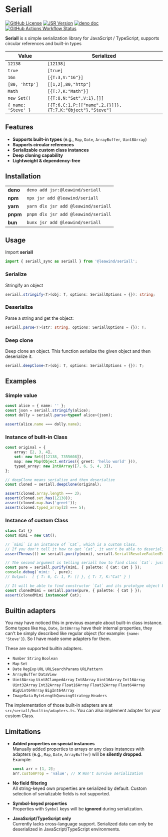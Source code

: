 # Seriall

[![GitHub License](https://img.shields.io/github/license/Leawind/seriall)]()
[![JSR Version](https://img.shields.io/jsr/v/%40leawind/seriall?logo=JSR)](https://jsr.io/@leawind/seriall)
[![deno doc](https://doc.deno.land/badge.svg)](https://jsr.io/@leawind/seriall)
[![GitHub Actions Workflow Status](https://img.shields.io/github/actions/workflow/status/Leawind/seriall/deno-test.yaml?branch=main&logo=github-actions&label=test)](https://github.com/Leawind/seriall/actions/workflows/deno-test.yaml)

**Seriall** is s simple serialization library for JavaScript / TypeScript, supports circular references and built-in types

| Value               | Serialized                                               |
| ------------------- | -------------------------------------------------------- |
| `12138`             | `[12138]`                                                |
| `true`              | `[true]`                                                 |
| `16n`               | `[{T:3,V:"16"}]`                                         |
| `[80, 'http']`      | `[[1,2],80,"http"]`                                      |
| `Math`              | `[{T:7,K:"Math"}]`                                       |
| `new Set()`         | `[{T:8,N:"Set",V:1},[]]`                                 |
| `{ name: 'Steve' }` | `[{T:6,C:1,P:[["name",2,{}]]},{T:7,K:"Object"},"Steve"]` |

## Features

- **Supports built-in types** (e.g., `Map`, `Date`, `ArrayBuffer`, `Uint8Array`)
- **Supports circular references**
- **Serializable custom class instances**
- **Deep cloning capability**
- **Lightweight & dependency-free**

## Installation

|          |                                     |
| -------- | ----------------------------------- |
| **deno** | `deno add jsr:@leawind/seriall`     |
| **npm**  | `npx jsr add @leawind/seriall`      |
| **yarn** | `yarn dlx jsr add @leawind/seriall` |
| **pnpm** | `pnpm dlx jsr add @leawind/seriall` |
| **bun**  | `bunx jsr add @leawind/seriall`     |

## Usage

Import **seriall**

```ts
import { seriall_sync as seriall } from '@leawind/seriall';
```

### Serialize

Stringify an object

```ts
seriall.stringify<T>(obj: T, options: SeriallOptions = {}): string;
```

### Deserialize

Parse a string and get the object:

```ts
seriall.parse<T>(str: string, options: SeriallOptions = {}): T;
```

### Deep clone

Deep clone an object. This function serialize the given object and then deserialize it.

```ts
seriall.deepClone<T>(obj: T, options: SeriallOptions = {}): T;
```

## Examples

### Simple value

```ts
const alice = { name: '' };
const json = seriall.stringify(alice);
const dolly = seriall.parse<typeof alice>(json);

assert(alice.name === dolly.name);
```

### Instance of bulit-in Class

```typescript
const original = {
	array: [2, 3, 4],
	set: new Set([12138, 7355608]),
	map: new Map(Object.entries({ greet: 'hello world' })),
	typed_array: new Int8Array([7, 6, 5, 4, 3]),
};

// deepClone means serialize and then deserialize
const cloned = seriall.deepClone(original);

assert(cloned.array.length === 3);
assert(cloned.set.has(12138));
assert(cloned.map.has('greet'));
assert(cloned.typed_array[2] === 5);
```

### Instance of custom Class

```ts
class Cat {}
const mimi = new Cat();

// `mimi` is an instance of `Cat`, which is a custom Class.
// If you don't tell it how to get `Cat`, it won't be able to deserialize `mimi` and make it an instance of `Cat`. Therefore it refuses to serialize it.
assertThrows(() => seriall.purify(mimi), seriall.SeriallResolveFailedError);

// The second argument is telling seriall how to find class `Cat`: just by name "Cat"
const pure = seriall.purify(mimi, { palette: { Cat: Cat } });
console.debug(`mimi: `, pure);
// Output:  [ { T: 6, C: 1, P: [] }, { T: 7, K:"Cat" } ]

// It will be able to find constructor `Cat` and its prototype object by name "Cat" when deserializing.
const clonedMimi = seriall.parse(pure, { palette: { Cat } });
assert(clonedMimi instanceof Cat);
```

## Builtin adapters

You may have noticed this in previous example about built-in class instance. Some types like `Map`, `Date`, `Int8Array` have their internal properties, they can't be simply described like regular object (for example: `{name: 'Steve'}`). So I have made some adapters for them.

These are supported builtin adapters.

- `Number` `String` `Boolean`
- `Map` `Set`
- `Date` `RegExp` `URL` `URLSearchParams` `URLPattern`
- `ArrayBuffer` `DataView`
- `Uint8Array` `Uint8ClampedArray` `Int8Array` `Uint16Array` `Int16Array` `Uint32Array` `Int32Array` `Float16Array` `Float32Array` `Float64Array` `BigUint64Array` `BigInt64Array`
- `ImageData` `ByteLengthQueuingStrategy` `Headers`

The implementation of those built-in adapters are at `src/seriall/builtin/adapters.ts`. You can also implement adapter for your custom Class.

## Limitations

- **Added properties on special instances**\
  Manually added properties to arrays or any class instances with adapters (e.g., `Map`, `Date`, `ArrayBuffer`) will be **silently dropped**.\
  Example:

  ```ts
  const arr = [1, 2];
  arr.customProp = 'value'; // ❌ Won't survive serialization
  ```

- **No field filtering**\
  All string-keyed own properties are serialized by default. Custom selection of serializable fields is not supported.

- **Symbol-keyed properties**\
  Properties with `Symbol` keys will be **ignored** during serialization.

- **JavaScript/TypeScript only**\
  Currently lacks cross-language support. Serialized data can only be deserialized in JavaScript/TypeScript environments.
